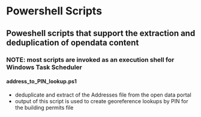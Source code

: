 # Powershell Scripts
## Poweshell scripts that support the extraction and deduplication of opendata content

### NOTE: most scripts are invoked as an execution shell for Windows Task Scheduler

#### address_to_PIN_lookup.ps1
- deduplicate and extract of the Addresses file from the open data portal
- output of this script is used to create georeference lookups by PIN for the building permits file 
